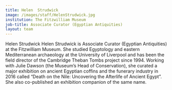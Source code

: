 ```yaml
---
title: Helen  Strudwick
image: /images/staff/HelenStrudwick.jpg
institution: The Fitzwilliam Museum
job-title: Associate Curator (Egyptian Antiquities)
layout: team
---
```

Helen Strudwick Helen Strudwick is Associate Curator (Egyptian Antiquities) at the Fitzwilliam Museum.
 She studied Egyptology and eastern Mediterranean archaeology at the University of Liverpool and has been the field
 director of the Cambridge Theban Tombs project since 1994. Working with Julie Dawson (the Museum’s Head of Conservation),
 she curated a major exhibition on ancient Egyptian coffins and the funerary industry in 2016 called “Death on the Nile:
 Uncovering the Afterlife of Ancient Egypt”. She also co-published an exhibition companion of the same name.